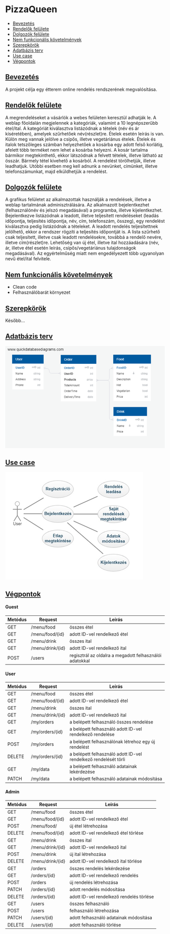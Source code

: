 # PizzaQueen
* [Bevezetés](README.md#bevezetsbevezetes)
* [Rendelők felülete](README.md#rendelk-felleterendelok)
* [Dolgozók felülete](README.md#dolgozk-felletedolgozok)
* [Nem funkcionális követelmények](README.md#nem-funkcionlis-kvetelmnyeknemfunc)
* [Szerepkörök](README.md#szerepkrkszerep)
* [Adatbázis terv](README.md#adatbzis-tervadatbazis)
* [Use case](README.md#use-caseusecase)
* [Végpontok](README.md#vgpontokvegpont)

## [Bevezetés](#bevezetes)

A projekt célja egy étterem online rendelés rendszerének megvalósítása.

## [Rendelők felülete](#rendelok)

A megrendeléseket a vásárlók a webes felületen keresztül adhatják le.
A weblap főoldalán megjelennek a kategóriák,
valamint a 10 legnépszerűbb étel/ital.
A kategóriát kiválasztva listázódnak a tételek (név és ár kíséretében),
amelyek szűrhetőek név(részlet)re. Ételek esetén leírás is van. Külön meg
vannak jelölve a csípős, illetve vegetáriánus ételek.
Ételek és italok tetszőleges számban helyezhetőek a kosárba egy adott
felső korlátig, afelett több terméket nem lehet a kosárba
helyezni.
A kosár tartalma bármikor megtekinthető, ekkor látszódnak a felvett
tételek, illetve látható az összár. Bármely tétel kivehető a kosárból.
A rendelést törölhetjük, illetve leadhatjuk. Utóbbi esetben meg kell
adnunk a nevünket, címünket, illetve telefonszámunkat, majd elküldhetjük
a rendelést.

## [Dolgozók felülete](#dolgozok)

A grafikus felületet az alkalmazottak használják a rendelések, illetve a weblap
tartalmának adminisztrálására.
Az alkalmazott bejelentkezhet (felhasználónév és jelszó megadásával) a
programba, illetve kijelentkezhet.
Bejelentkezve listázódnak a leadott, illetve teljesített rendeléseket (leadás
időpontja, teljesítés időpontja, név, cím, telefonszám, összeg), egy
rendelést kiválasztva pedig listázódnak a tételeket. A leadott rendelés
teljesítettnek jelölhető, ekkor a rendszer rögzíti a teljesítés időpontját is. A
lista szűrhető csak teljesített, illetve csak leadott rendelésekre, továbbá a
rendelő nevére, illetve cím(részlet)re.
Lehetőség van új étel, illetve ital hozzáadására (név, ár, illetve étel esetén
leírás, csípős/vegetáriánus tulajdonságok megadásával). Az egyértelműség
miatt nem engedélyezett több ugyanolyan nevű étel/ital felvitele.

## [Nem funkcionális követelmények](#nemfunc)

* Clean code
* Felhasználóbarát környezet

## [Szerepkörök](#szerep)
Később...

## [Adatbázis terv](#adatbazis)

![Database](/db.png)

## [Use case](#usecase)

![Use case](/usecase.jpg)

## [Végpontok](#vegpont)

#### Guest
| Metódus | Request | Leírás |
|---|---|---|
|GET|/menu/food|összes étel|
|GET|/menu/food/{id}|adott ID-vel rendelkező étel|
|GET|/menu/drink|összes ital|
|GET|/menu/drink/{id}|adott ID-vel rendelkező ital|
|POST|/users|regisztrál az oldalra a megadott felhasználói adatokkal|

#### User
| Metódus | Request | Leírás |
|---|---|---|
|GET|/menu/food|összes étel|
|GET|/menu/food/{id}|adott ID-vel rendelkező étel|
|GET|/menu/drink|összes ital|
|GET|/menu/drink/{id}|adott ID-vel rendelkező ital|
|GET|/my/orders|a belépett felhasználó összes rendelése
|GET|/my/orders/{id}|a belépett felhasználó adott ID-vel rendelkező rendelése
|POST|/my/orders|a belépett felhasználónak létrehoz egy új rendelést
|DELETE|/my/orders/{id}|a belépett felhasználó adott ID-vel rendelkező rendelését törli
|GET|/my/data|a belépett felhasználó adatainak lekérdezése
|PATCH|/my/data|a belépett felhasználó adatainak módosítása

#### Admin
| Metódus | Request | Leírás |
|---|---|---|
|GET|/menu/food|összes étel|
|GET|/menu/food/{id}|adott ID-vel rendelkező étel|
|POST|/menu/food/|új étel létrehozása
|DELETE|/menu/food/{id}|adott ID-vel rendelkező étel törlése
|GET|/menu/drink|összes ital|
|GET|/menu/drink/{id}|adott ID-vel rendelkező ital|
|POST|/menu/drink|új ital létrehozása
|DELETE|/menu/drink/{id}|adott ID-vel rendelkező ital törlése
|GET|/orders|összes rendelés lekérdezése
|GET|/orders/{id}|adott ID-vel rendelkező rendelés
|POST|/orders|új rendelés létrehozása
|PATCH|/orders/{id}|adott rendelés módosítása
|DELETE|/orders/{id}|adott ID-vel rendelkező rendelés törlése
|GET|/users|összes felhasználó
|POST|/users|felhasználó létrehozása
|PATCH|/users/{id}|adott felhasználó adatainak módosítása
|DELETE|/users/{id}|adott felhasználó törlése
